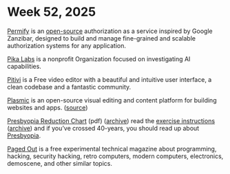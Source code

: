 # Week 52, 2025

[Permify](https://permify.co) is an [open-source](https://github.com/Permify/permify) authorization as a service inspired by Google Zanzibar, designed to build and manage fine-grained and scalable authorization systems for any application.

[Pika Labs](https://pikalabs.org) is a nonprofit Organization focused on investigating AI capabilities.

[Pitivi](https://www.pitivi.org) is a Free video editor with a beautiful and intuitive user interface, a clean codebase and a fantastic community.

[Plasmic](https://www.plasmic.app) is an open-source visual editing and content platform for building websites and apps. ([source](https://github.com/plasmicapp/plasmic))

[Presbyopia Reduction Chart](http://www.robert-silverman.net/images/charten.pdf) (pdf) ([archive](https://archive.ph/aLzPC)) read the [exercise instructions](http://www.robert-silverman.net/presbeninst.htm) ([archive](https://archive.ph/YfDHi)) and if you’ve crossed 40-years, you should read up about [Presbyopia](https://en.wikipedia.org/wiki/Presbyopia).

[Paged Out](https://pagedout.institute) is a free experimental technical magazine about programming, hacking, security hacking, retro computers, modern computers, electronics, demoscene, and other similar topics.
